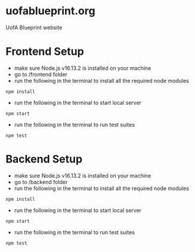 # uofablueprint.org

UofA Blueprint website

# Frontend Setup

- make sure Node.js v16.13.2 is installed on your machine
- go to /frontend folder
- run the following in the terminal to install all the required node modules

```
npm install
```

- run the following in the terminal to start local server

```
npm start
```

- run the following in the terminal to run test suites

```
npm test
```

# Backend Setup

- make sure Node.js v16.13.2 is installed on your machine
- go to /backend folder
- run the following in the terminal to install all the required node modules

```
npm install
```

- run the following in the terminal to start local server

```
npm start
```

- run the following in the terminal to run test suites

```
npm test
```

